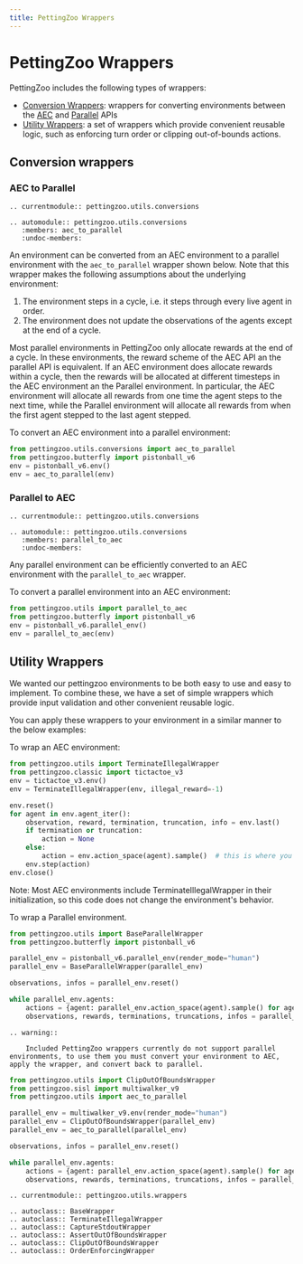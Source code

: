 ```yaml
---
title: PettingZoo Wrappers
---
```


# PettingZoo Wrappers

PettingZoo includes the following types of wrappers:
* [Conversion Wrappers](#conversion-wrappers): wrappers for converting environments between the [AEC](/api/aec/) and [Parallel](/api/parallel/) APIs
* [Utility Wrappers](#utility-wrappers): a set of wrappers which provide convenient reusable logic, such as enforcing turn order or clipping out-of-bounds actions.

## Conversion wrappers

### AEC to Parallel

```{eval-rst}
.. currentmodule:: pettingzoo.utils.conversions

.. automodule:: pettingzoo.utils.conversions
   :members: aec_to_parallel
   :undoc-members:
```

An environment can be converted from an AEC environment to a parallel environment with the `aec_to_parallel` wrapper shown below. Note that this wrapper makes the following assumptions about the underlying environment:

1. The environment steps in a cycle, i.e. it steps through every live agent in order.
2. The environment does not update the observations of the agents except at the end of a cycle.

Most parallel environments in PettingZoo only allocate rewards at the end of a cycle. In these environments, the reward scheme of the AEC API an the parallel API is equivalent.  If an AEC environment does allocate rewards within a cycle, then the rewards will be allocated at different timesteps in the AEC environment an the Parallel environment. In particular, the AEC environment will allocate all rewards from one time the agent steps to the next time, while the Parallel environment will allocate all rewards from when the first agent stepped to the last agent stepped.

To convert an AEC environment into a parallel environment:
``` python
from pettingzoo.utils.conversions import aec_to_parallel
from pettingzoo.butterfly import pistonball_v6
env = pistonball_v6.env()
env = aec_to_parallel(env)
```

### Parallel to AEC

```{eval-rst}
.. currentmodule:: pettingzoo.utils.conversions

.. automodule:: pettingzoo.utils.conversions
   :members: parallel_to_aec
   :undoc-members:
```

Any parallel environment can be efficiently converted to an AEC environment with the `parallel_to_aec` wrapper.

To convert a parallel environment into an AEC environment:
``` python
from pettingzoo.utils import parallel_to_aec
from pettingzoo.butterfly import pistonball_v6
env = pistonball_v6.parallel_env()
env = parallel_to_aec(env)
```


## Utility Wrappers

We wanted our pettingzoo environments to be both easy to use and easy to implement. To combine these, we have a set of simple wrappers which provide input validation and other convenient reusable logic.

You can apply these wrappers to your environment in a similar manner to the below examples:

To wrap an AEC environment:
```python
from pettingzoo.utils import TerminateIllegalWrapper
from pettingzoo.classic import tictactoe_v3
env = tictactoe_v3.env()
env = TerminateIllegalWrapper(env, illegal_reward=-1)

env.reset()
for agent in env.agent_iter():
    observation, reward, termination, truncation, info = env.last()
    if termination or truncation:
        action = None
    else:
        action = env.action_space(agent).sample()  # this is where you would insert your policy
    env.step(action)
env.close()
```
Note: Most AEC environments include TerminateIllegalWrapper in their initialization, so this code does not change the environment's behavior.

To wrap a Parallel environment.
```python
from pettingzoo.utils import BaseParallelWrapper
from pettingzoo.butterfly import pistonball_v6

parallel_env = pistonball_v6.parallel_env(render_mode="human")
parallel_env = BaseParallelWrapper(parallel_env)

observations, infos = parallel_env.reset()

while parallel_env.agents:
    actions = {agent: parallel_env.action_space(agent).sample() for agent in parallel_env.agents}  # this is where you would insert your policy
    observations, rewards, terminations, truncations, infos = parallel_env.step(actions)
```

```{eval-rst}
.. warning::

    Included PettingZoo wrappers currently do not support parallel environments, to use them you must convert your environment to AEC, apply the wrapper, and convert back to parallel.
```
```python
from pettingzoo.utils import ClipOutOfBoundsWrapper
from pettingzoo.sisl import multiwalker_v9
from pettingzoo.utils import aec_to_parallel

parallel_env = multiwalker_v9.env(render_mode="human")
parallel_env = ClipOutOfBoundsWrapper(parallel_env)
parallel_env = aec_to_parallel(parallel_env)

observations, infos = parallel_env.reset()

while parallel_env.agents:
    actions = {agent: parallel_env.action_space(agent).sample() for agent in parallel_env.agents}  # this is where you would insert your policy
    observations, rewards, terminations, truncations, infos = parallel_env.step(actions)
```

```{eval-rst}
.. currentmodule:: pettingzoo.utils.wrappers

.. autoclass:: BaseWrapper
.. autoclass:: TerminateIllegalWrapper
.. autoclass:: CaptureStdoutWrapper
.. autoclass:: AssertOutOfBoundsWrapper
.. autoclass:: ClipOutOfBoundsWrapper
.. autoclass:: OrderEnforcingWrapper

```
